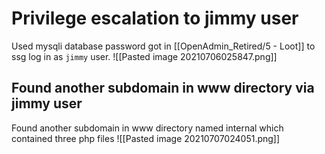 # Privilege escalation to jimmy user
Used mysqli database password  got in [[OpenAdmin_Retired/5 - Loot]] to ssg log in as `jimmy` user.
![[Pasted image 20210706025847.png]]
## Found another subdomain in www directory via jimmy user
Found another subdomain in www directory named internal which contained three
php files
![[Pasted image 20210707024051.png]]
